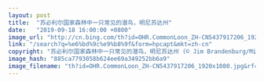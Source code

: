 ```yaml
---
layout: post
title:  "苏必利尔国家森林中一只常见的潜鸟，明尼苏达州"
date:   "2019-09-18 16:00:00 +0800"
image_url: "http://cn.bing.com/th?id=OHR.CommonLoon_ZH-CN5437917206_1920x1080.jpg&rf=LaDigue_1920x1080.jpg&pid=hp"
link: "/search?q=%e6%bd%9c%e9%b8%9f&form=hpcapt&mkt=zh-cn"
copyright: "苏必利尔国家森林中一只常见的潜鸟，明尼苏达州 (© Jim Brandenburg/Minden Pictures)"
image_hash: "885ca7793058b624ee69a349252bb6a9"
image_filename: "th?id=OHR.CommonLoon_ZH-CN5437917206_1920x1080.jpg&rf=LaDigue_1920x1080.jpg&pid=hp"
---
```

